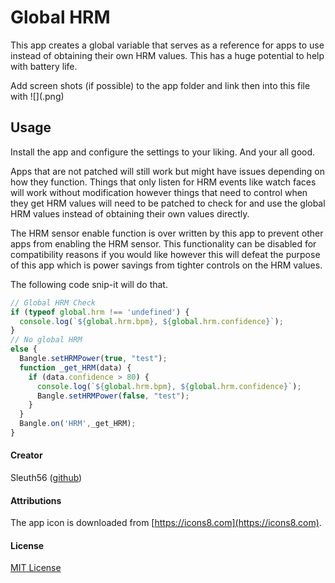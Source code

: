 # Global HRM

This app creates a global variable that serves as a reference for apps to use instead of obtaining their own HRM values. This has a huge potential to help with battery life. 

Add screen shots (if possible) to the app folder and link then into this file with ![](<name>.png)

## Usage

Install the app and configure the settings to your liking. And your all good.

Apps that are not patched will still work but might have issues depending on how they function. Things that only listen for HRM events like watch faces will work without modification however things that need to control when they get HRM values will need to be patched to check for and use the global HRM values instead of obtaining their own values directly.

The HRM sensor enable function is over written by this app to prevent other apps from enabling the HRM sensor. This functionality can be disabled for compatibility reasons if you would like however this will defeat the purpose of this app which is power savings from tighter controls on the HRM values.

The following code snip-it will do that.
```javascript
// Global HRM Check
if (typeof global.hrm !== 'undefined') {
  console.log(`${global.hrm.bpm}, ${global.hrm.confidence}`);
}
// No global HRM
else {
  Bangle.setHRMPower(true, "test");
  function _get_HRM(data) {
    if (data.confidence > 80) {
      console.log(`${global.hrm.bpm}, ${global.hrm.confidence}`);
      Bangle.setHRMPower(false, "test");
    }
  }
  Bangle.on('HRM',_get_HRM);
}
```

#### Creator
Sleuth56 ([github](https://github.com/sleuth56))

#### Attributions
The app icon is downloaded from [https://icons8.com](https://icons8.com).

#### License
[MIT License](LICENSE)
